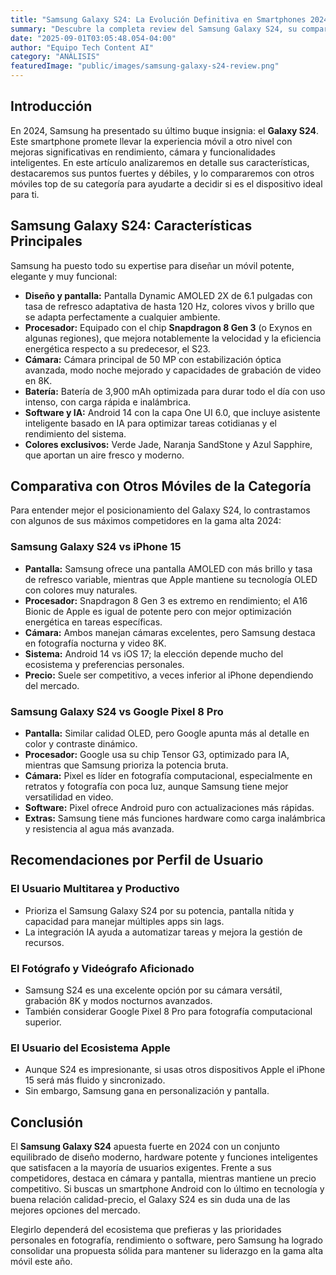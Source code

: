 ```yaml
---
title: "Samsung Galaxy S24: La Evolución Definitiva en Smartphones 2024"
summary: "Descubre la completa review del Samsung Galaxy S24, su comparación con otros smartphones de su categoría y cómo se posiciona como el referente en tecnología móvil en 2024."
date: "2025-09-01T03:05:48.054-04:00"
author: "Equipo Tech Content AI"
category: "ANÁLISIS"
featuredImage: "public/images/samsung-galaxy-s24-review.png"
---
```


## Introducción

En 2024, Samsung ha presentado su último buque insignia: el **Galaxy S24**. Este smartphone promete llevar la experiencia móvil a otro nivel con mejoras significativas en rendimiento, cámara y funcionalidades inteligentes. En este artículo analizaremos en detalle sus características, destacaremos sus puntos fuertes y débiles, y lo compararemos con otros móviles top de su categoría para ayudarte a decidir si es el dispositivo ideal para ti.

## Samsung Galaxy S24: Características Principales

Samsung ha puesto todo su expertise para diseñar un móvil potente, elegante y muy funcional:

- **Diseño y pantalla:** Pantalla Dynamic AMOLED 2X de 6.1 pulgadas con tasa de refresco adaptativa de hasta 120 Hz, colores vivos y brillo que se adapta perfectamente a cualquier ambiente.
- **Procesador:** Equipado con el chip **Snapdragon 8 Gen 3** (o Exynos en algunas regiones), que mejora notablemente la velocidad y la eficiencia energética respecto a su predecesor, el S23.
- **Cámara:** Cámara principal de 50 MP con estabilización óptica avanzada, modo noche mejorado y capacidades de grabación de video en 8K.
- **Batería:** Batería de 3,900 mAh optimizada para durar todo el día con uso intenso, con carga rápida e inalámbrica.
- **Software y IA:** Android 14 con la capa One UI 6.0, que incluye asistente inteligente basado en IA para optimizar tareas cotidianas y el rendimiento del sistema.
- **Colores exclusivos:** Verde Jade, Naranja SandStone y Azul Sapphire, que aportan un aire fresco y moderno.

## Comparativa con Otros Móviles de la Categoría

Para entender mejor el posicionamiento del Galaxy S24, lo contrastamos con algunos de sus máximos competidores en la gama alta 2024:

### Samsung Galaxy S24 vs iPhone 15

- **Pantalla:** Samsung ofrece una pantalla AMOLED con más brillo y tasa de refresco variable, mientras que Apple mantiene su tecnología OLED con colores muy naturales.
- **Procesador:** Snapdragon 8 Gen 3 es extremo en rendimiento; el A16 Bionic de Apple es igual de potente pero con mejor optimización energética en tareas específicas.
- **Cámara:** Ambos manejan cámaras excelentes, pero Samsung destaca en fotografía nocturna y video 8K.
- **Sistema:** Android 14 vs iOS 17; la elección depende mucho del ecosistema y preferencias personales.
- **Precio:** Suele ser competitivo, a veces inferior al iPhone dependiendo del mercado.

### Samsung Galaxy S24 vs Google Pixel 8 Pro

- **Pantalla:** Similar calidad OLED, pero Google apunta más al detalle en color y contraste dinámico.
- **Procesador:** Google usa su chip Tensor G3, optimizado para IA, mientras que Samsung prioriza la potencia bruta.
- **Cámara:** Pixel es líder en fotografía computacional, especialmente en retratos y fotografía con poca luz, aunque Samsung tiene mejor versatilidad en video.
- **Software:** Pixel ofrece Android puro con actualizaciones más rápidas.
- **Extras:** Samsung tiene más funciones hardware como carga inalámbrica y resistencia al agua más avanzada.

## Recomendaciones por Perfil de Usuario

### El Usuario Multitarea y Productivo

- Prioriza el Samsung Galaxy S24 por su potencia, pantalla nítida y capacidad para manejar múltiples apps sin lags.
- La integración IA ayuda a automatizar tareas y mejora la gestión de recursos.

### El Fotógrafo y Videógrafo Aficionado

- Samsung S24 es una excelente opción por su cámara versátil, grabación 8K y modos nocturnos avanzados.
- También considerar Google Pixel 8 Pro para fotografía computacional superior.

### El Usuario del Ecosistema Apple

- Aunque S24 es impresionante, si usas otros dispositivos Apple el iPhone 15 será más fluido y sincronizado.
- Sin embargo, Samsung gana en personalización y pantalla.

## Conclusión

El **Samsung Galaxy S24** apuesta fuerte en 2024 con un conjunto equilibrado de diseño moderno, hardware potente y funciones inteligentes que satisfacen a la mayoría de usuarios exigentes. Frente a sus competidores, destaca en cámara y pantalla, mientras mantiene un precio competitivo. Si buscas un smartphone Android con lo último en tecnología y buena relación calidad-precio, el Galaxy S24 es sin duda una de las mejores opciones del mercado.

Elegirlo dependerá del ecosistema que prefieras y las prioridades personales en fotografía, rendimiento o software, pero Samsung ha logrado consolidar una propuesta sólida para mantener su liderazgo en la gama alta móvil este año.